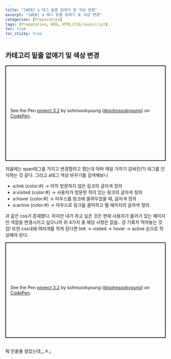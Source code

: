 ```yaml
---
title: "[WEB] a 태그 밑줄 없애기 및 색상 변경"
excerpt: "[WEB] a 태그 밑줄 없애기 및 색상 변경"
categories: [Preparation]
tags: [Preparation, WEB, HTML/CSS/Javascript]
toc: true
toc_sticky: true
---
```


## 카테고리 밑줄 없애기 및 색상 변경

<p class="codepen" data-height="300" data-default-tab="html,result" data-slug-hash="bGYeOeQ" data-user="sohnsookyoung" style="height: 300px; box-sizing: border-box; display: flex; align-items: center; justify-content: center; border: 2px solid; margin: 1em 0; padding: 1em;">
  <span>See the Pen <a href="https://codepen.io/sohnsookyoung/pen/bGYeOeQ">
  project 3.2</a> by sohnsookyoung (<a href="https://codepen.io/sohnsookyoung">@sohnsookyoung</a>)
  on <a href="https://codepen.io">CodePen</a>.</span>
</p>
<script async src="https://cpwebassets.codepen.io/assets/embed/ei.js"></script>

처음에는 span태그를 가지고 변경할려고 했는데 아마 제일 가까기 감싸진(?) 태그를 인식하는 것 같다. 그리고 a태그 색상 바꾸기를 검색해보니

- a:link {color:#} -> 아직 방문하지 않은 링크의 글자색 정의
- a:visited {color:#} -> 사용자가 방문한 적이 있는 링크의 글자색 정의
- a:hover {color:#} -> 마우스를 링크에 올려두었을 때, 글자색 정의
- a:active {color:#} -> 마우스로 링크를 클릭하고 뗄 때까지의 글자색 정의<br>

과 같은 css가 존재했다. 하지만 내가 하고 싶은 것은 현재 사용자가 들어가 있는 페이지만 색깔을 변경시키고 싶으니까 위 4가지 중 해당 사항은 없음.. 걍 기록차 적어놓는 것임! 또한 css내에 여러개를 적게 된다면 link -> visited -> hover -> active 순으로 작성해야 된다.

<p class="codepen" data-height="300" data-default-tab="html,result" data-slug-hash="bGYeOeQ" data-user="sohnsookyoung" style="height: 300px; box-sizing: border-box; display: flex; align-items: center; justify-content: center; border: 2px solid; margin: 1em 0; padding: 1em;">
  <span>See the Pen <a href="https://codepen.io/sohnsookyoung/pen/bGYeOeQ">
  project 3.2</a> by sohnsookyoung (<a href="https://codepen.io/sohnsookyoung">@sohnsookyoung</a>)
  on <a href="https://codepen.io">CodePen</a>.</span>
</p>
<script async src="https://cpwebassets.codepen.io/assets/embed/ei.js"></script>
<br>
뭐 안쓸줄 알았는데,,,ㅎ;;
